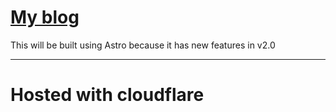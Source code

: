 # [My blog](caden32.com)

This will be built using Astro because it has new features in v2.0

---

# Hosted with cloudflare
